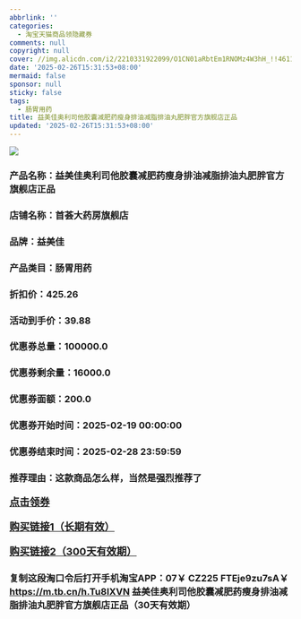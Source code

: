 ```yaml
---
abbrlink: ''
categories:
  - 淘宝天猫商品领隐藏券
comments: null
copyright: null
cover: //img.alicdn.com/i2/2210331922099/O1CN01aRbtEm1RNOMz4W3hH_!!4611686018427383475-0-item_pic.jpg
date: '2025-02-26T15:31:53+08:00'
mermaid: false
sponsor: null
sticky: false
tags:
  - 肠胃用药
title: 益美佳奥利司他胶囊减肥药瘦身排油减脂排油丸肥胖官方旗舰店正品
updated: '2025-02-26T15:31:53+08:00'
--- 
```


![](//img.alicdn.com/i2/2210331922099/O1CN01aRbtEm1RNOMz4W3hH_!!4611686018427383475-0-item_pic.jpg)

### 产品名称：益美佳奥利司他胶囊减肥药瘦身排油减脂排油丸肥胖官方旗舰店正品
### 店铺名称：首荟大药房旗舰店
### 品牌：益美佳
### 产品类目：肠胃用药
### 折扣价：425.26
### 活动到手价：39.88
### 优惠券总量：100000.0
### 优惠券剩余量：16000.0
### 优惠券面额：200.0
### 优惠券开始时间：2025-02-19 00:00:00	
### 优惠券结束时间：2025-02-28 23:59:59	
### 推荐理由：这款商品怎么样，当然是强烈推荐了

<p style="font-size: 18px; font-weight: bold;">
  <a href="https://uland.taobao.com/coupon/edetail?e=pPi%2FDVu7hSmlhHvvyUNXZfh8CuWt5YH5OVuOuRD5gLJMmdsrkidbOWBzzpT26idJEKQ6pSbkIfBogLdbCnnk74g2ieoJKFiw69An8g9cVbnNhVGagSo%2FBq32HLKSH%2B7MRSHvQe2jOLZ9pbNCYX0I%2BPP%2BWUTgK%2F%2B0I%2BtaUgbudUxA%2B536asYsLWVfKa%2BhVnND%2B2uFE5h1uNYoH0iYa2mOqZjB6TX2HR3QQ5WKStDdyeTLAJho1Tgm24y1rRo98IyIzxHHRjXbSzC3GXpSbfs48gWg3hk%2FHHv3x9rOFRGStFHUep9FOnkMj90oqMcs3hYSfY7Ktdyt7%2BSyHVvYwF84GiUzVkkdwsIm&traceId=21665f9817407225954674899d132c&union_lens=lensId%3AOPT%401740722610%400bf8ca63_0d67_1954b2721ee_32fb%4001%40eyJmbG9vcklkIjo3MzM1NH0ie" target="_blank">点击领券</a>
</p>
<p style="font-size: 18px; font-weight: bold;">
  <a href="https://s.click.taobao.com/t?e=m%3D2%26s%3DD5e9VnZmPyBw4vFB6t2Z2ueEDrYVVa64K7Vc7tFgwiHjf2vlNIV67kyLuerTQxoGtTN3K9waqqj3ID%2FV1RqsF4wnCJeELi4I%2FIEn%2BS1IjHAB0ghlTd7WlZVm%2FOAUUFw71qrpxiwMoCNxc1AtbZGVSz%2F4PEsGj3ZfMyyAruOSc0jNEPXytV9ALoS4zvCRUrquOhS6RpUQ6yriyfFveQshRk3tvYFyHoaczZQRU8SWSp41LFtDSqqYiIABCHDloEjT6UXmjF%2Bvh9ePgysBSxHfUOXVLEPDWL24%2FufIeaShmLvWGPPZ03CRxBTF%2FFvfkL9Cl9sutH4rD8TGDmntuH4VtA%3D%3D" target="_blank">购买链接1（长期有效）</a>
</p>
<p style="font-size: 18px; font-weight: bold;">
  <a href="https://s.click.taobao.com/tlsbVNs" target="_blank">购买链接2（300天有效期）</a>
</p>

### 复制这段淘口令后打开手机淘宝APP：07￥ CZ225 FTEje9zu7sA￥ https://m.tb.cn/h.Tu8IXVN  益美佳奥利司他胶囊减肥药瘦身排油减脂排油丸肥胖官方旗舰店正品（30天有效期）
